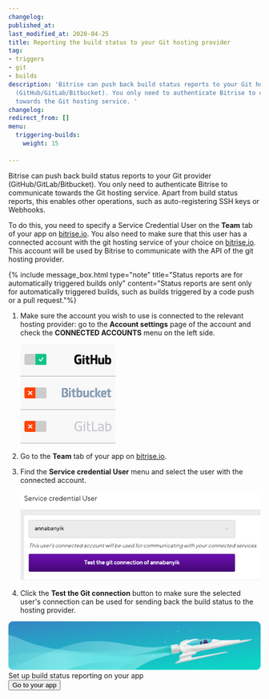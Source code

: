 ```yaml
---
changelog:
published_at:
last_modified_at: 2020-04-25
title: Reporting the build status to your Git hosting provider
tag:
- triggers
- git
- builds
description: 'Bitrise can push back build status reports to your Git hosting provider
  (GitHub/GitLab/Bitbucket). You only need to authenticate Bitrise to communicate
  towards the Git hosting service. '
changelog:
redirect_from: []
menu:
  triggering-builds:
    weight: 15

---
```

Bitrise can push back build status reports to your Git provider (GitHub/GitLab/Bitbucket). You only need to authenticate Bitrise to communicate towards the Git hosting service. Apart from build status reports, this enables other operations, such as auto-registering SSH keys or Webhooks.

To do this, you need to specify a Service Credential User on the **Team** tab of your app on [bitrise.io](https://www.bitrise.io). You also need to make sure that this user has a connected account with the git hosting service of your choice on [bitrise.io](https://www.bitrise.io). This account will be used by Bitrise to communicate with the API of the git hosting provider.

{% include message_box.html type="note" title="Status reports are for automatically triggered builds only" content="Status reports are sent only for automatically triggered builds, such as builds triggered by a code push or a pull request."%}

1. Make sure the account you wish to use is connected to the relevant hosting provider: go to the **Account settings** page of the account and check the **CONNECTED ACCOUNTS** menu on the left side.

   ![](/img/connected-accounts.png)
2. Go to the **Team** tab of your app on [bitrise.io](https://www.bitrise.io).
3. Find the **Service credential User** menu and select the user with the connected account.

   ![](/img/service-credential-user.png)
4. Click the **Test the Git connection** button to make sure the selected user's connection can be used for sending back the build status to the hosting provider.

<div class="banner"> <img src="/assets/images/banner-bg-888x170.png" style="border: none;"> <div class="deploy-text">Set up build status reporting on your app</div> <a target="_blank" href="https://app.bitrise.io/dashboard/builds"><button class="button">Go to your app</button></a> </div>